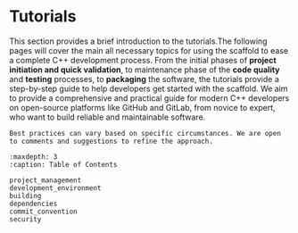 <!-- Provide a brief introduction to the tutorials. -->
# Tutorials

This section provides a brief introduction to the tutorials.The following pages will cover the main all necessary topics for using the scaffold to ease a complete C++ development process. From the initial phases of **project initiation and quick validation**, to maintenance phase of the **code quality** and **testing** processes, to **packaging** the software, the tutorials provide a step-by-step guide to help developers get started with the scaffold. We aim to provide a comprehensive and practical guide for modern C++ developers on open-source platforms like GitHub and GitLab, from novice to expert, who want to build reliable and maintainable software.

```{note}
Best practices can vary based on specific circumstances. We are open to comments and suggestions to refine the approach.
```

```{toctree}
:maxdepth: 3
:caption: Table of Contents

project_management
development_environment
building
dependencies
commit_convention
security
```
